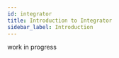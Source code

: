 ```yaml
---
id: integrator
title: Introduction to Integrator
sidebar_label: Introduction
---
```


work in progress
